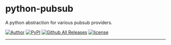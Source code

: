 # python-pubsub

A python abstraction for various pubsub providers.

[![Author](http://img.shields.io/badge/author-@superbalist-blue.svg?style=flat-square)](https://twitter.com/superbalist)
[![PyPI](https://img.shields.io/pypi/v/python-pubsub.svg?style=flat-square)](https://pypi.python.org/pypi/python-pubsub)
[![Github All Releases](https://img.shields.io/github/downloads/superbalist/python-pubsub/total.svg?style=flat-square)](https://github.com/Superbalist/python-pubsub)
[![license](https://img.shields.io/github/license/mashape/apistatus.svg?style=flat-square)](https://github.com/Superbalist/python-pubsub)

---
